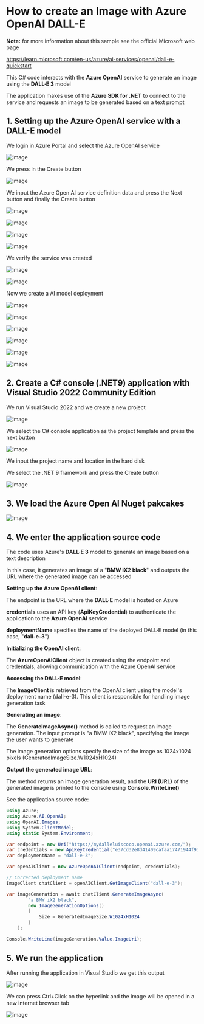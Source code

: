 # How to create an Image with Azure OpenAI DALL-E

**Note:** for more information about this sample see the official Microsoft web page

https://learn.microsoft.com/en-us/azure/ai-services/openai/dall-e-quickstart

This C# code interacts with the **Azure OpenAI** service to generate an image using the **DALL·E 3** model

The application makes use of the **Azure SDK for .NET** to connect to the service and requests an image to be generated based on a text prompt

## 1. Setting up the Azure OpenAI service with a DALL-E model

We login in Azure Portal and select the Azure OpenAI service

![image](https://github.com/user-attachments/assets/0d6b477a-1b8b-4426-ab69-0e12971ddc63)

We press in the Create button

![image](https://github.com/user-attachments/assets/04102886-7a19-4f83-b3db-b27f035b4cfd)

We input the Azure Open AI service definition data and press the Next button and finally the Create button

![image](https://github.com/user-attachments/assets/4f9ce363-8927-44c8-8801-336c9917ab74)

![image](https://github.com/user-attachments/assets/f5cd1878-5572-480e-bd2e-9ee09094f0f1)

![image](https://github.com/user-attachments/assets/85d8c955-859b-4fe1-970f-4ce7d9a635df)

![image](https://github.com/user-attachments/assets/c845f026-337e-40f6-9a4b-7cc816dd0255)

We verify the service was created

![image](https://github.com/user-attachments/assets/7c5de2f4-b9db-4a43-a127-920d0f2758d9)

![image](https://github.com/user-attachments/assets/4ac96bf4-6955-4d17-b219-0eabb836c4fc)

Now we create a AI model deployment

![image](https://github.com/user-attachments/assets/709b1852-1853-4ace-a3db-206755442482)

![image](https://github.com/user-attachments/assets/41fc8f1c-2131-4564-b5de-6ba9d5b6d471)

![image](https://github.com/user-attachments/assets/9c9aa7ca-dcaa-44c4-a17b-4c8d1c4c22ab)

![image](https://github.com/user-attachments/assets/1e440377-c4b8-4104-a28e-7e7a4b4d1e30)

![image](https://github.com/user-attachments/assets/a517ce40-6282-4016-811a-bc1b90d9999e)

![image](https://github.com/user-attachments/assets/8a9202dc-cf5d-489a-ad33-f9523906c90b)

## 2. Create a C# console (.NET9) application with Visual Studio 2022 Community Edition

We run Visual Studio 2022 and we create a new project

![image](https://github.com/user-attachments/assets/0a1a3adf-2ecf-47da-8f73-182cf71c15c4)

We select the C# console application as the project template and press the next button

![image](https://github.com/user-attachments/assets/e86e936a-2c7f-48c9-938d-63f9135a5e6e)

We input the project name and location in the hard disk

We select the .NET 9 framework and press the Create button

![image](https://github.com/user-attachments/assets/13705d3f-f356-42bb-96aa-93a0cb5c0667)

## 3. We load the Azure Open AI Nuget pakcakes

![image](https://github.com/user-attachments/assets/5ad58671-dfb2-4964-aaf9-48a5541c97b0)

## 4. We enter the application source code

The code uses Azure's **DALL·E 3** model to generate an image based on a text description

In this case, it generates an image of a "**BMW iX2 black**" and outputs the URL where the generated image can be accessed

**Setting up the Azure OpenAI client**:

The endpoint is the URL where the **DALL·E** model is hosted on Azure

**credentials** uses an API key (**ApiKeyCredential**) to authenticate the application to the **Azure OpenAI** service

**deploymentName** specifies the name of the deployed DALL·E model (in this case, "**dall-e-3**")

**Initializing the OpenAI client**:

The **AzureOpenAIClient** object is created using the endpoint and credentials, allowing communication with the Azure OpenAI service

**Accessing the DALL·E model**:

The **ImageClient** is retrieved from the OpenAI client using the model's deployment name (dall-e-3). This client is responsible for handling image generation task

**Generating an image**:

The **GenerateImageAsync()** method is called to request an image generation. The input prompt is "a BMW iX2 black", specifying the image the user wants to generate

The image generation options specify the size of the image as 1024x1024 pixels (GeneratedImageSize.W1024xH1024)

**Output the generated image URL**:

The method returns an image generation result, and the **URI (URL)** of the generated image is printed to the console using **Console.WriteLine()**

See the application source code:

```csharp
using Azure;
using Azure.AI.OpenAI;
using OpenAI.Images;
using System.ClientModel;
using static System.Environment;

var endpoint = new Uri("https://mydalleluiscoco.openai.azure.com/");
var credentials = new ApiKeyCredential("e37cd32e8d41409cafaa17471944f930");
var deploymentName = "dall-e-3";

var openAIClient = new AzureOpenAIClient(endpoint, credentials);

// Corrected deployment name
ImageClient chatClient = openAIClient.GetImageClient("dall-e-3");

var imageGeneration = await chatClient.GenerateImageAsync(
        "a BMW iX2 black",
        new ImageGenerationOptions()
        {
            Size = GeneratedImageSize.W1024xH1024
        }
    );

Console.WriteLine(imageGeneration.Value.ImageUri);
```

## 5. We run the application

After running the application in Visual Studio we get this output

![image](https://github.com/user-attachments/assets/3eebb002-be5a-4cbb-81e2-4071d4dd1bb8)

We can press Ctrl+Click on the hyperlink and the image will be opened in a new internet browser tab

![image](https://github.com/user-attachments/assets/fa9ebf86-158d-4c61-b9f8-b40043301783)
